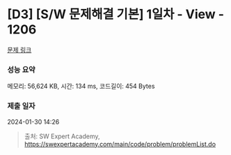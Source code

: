 # [D3] [S/W 문제해결 기본] 1일차 - View - 1206 

[문제 링크](https://swexpertacademy.com/main/code/problem/problemDetail.do?contestProbId=AV134DPqAA8CFAYh) 

### 성능 요약

메모리: 56,624 KB, 시간: 134 ms, 코드길이: 454 Bytes

### 제출 일자

2024-01-30 14:26



> 출처: SW Expert Academy, https://swexpertacademy.com/main/code/problem/problemList.do